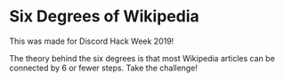 # Six Degrees of Wikipedia
This was made for Discord Hack Week 2019!

The theory behind the six degrees is that most Wikipedia articles can be connected by 6 or fewer steps.
Take the challenge!

